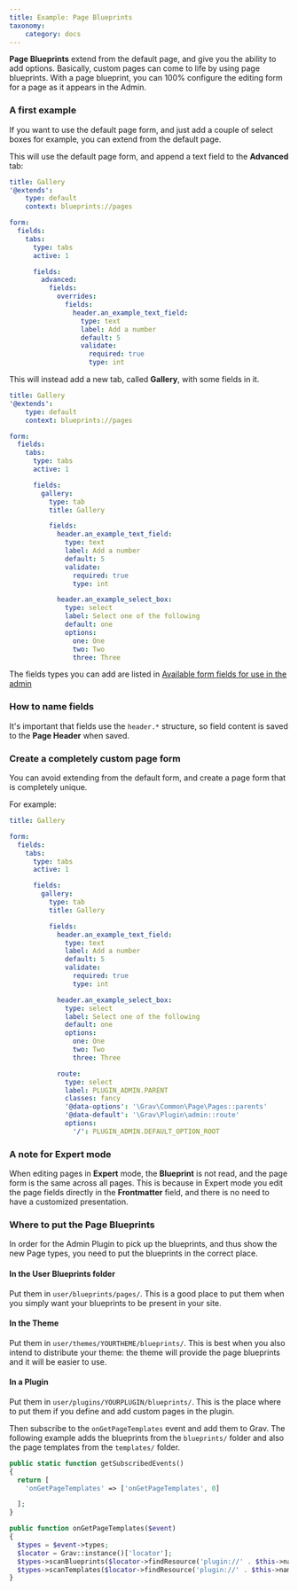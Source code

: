 ```yaml
---
title: Example: Page Blueprints
taxonomy:
    category: docs
---
```


**Page Blueprints** extend from the default page, and give you the ability to add options. Basically, custom pages can come to life by using page blueprints. With a page blueprint, you can 100% configure the editing form for a page as it appears in the Admin.

### A first example

If you want to use the default page form, and just add a couple of select boxes for example, you can extend from the default page.

This will use the default page form, and append a text field to the **Advanced** tab:

```yaml
title: Gallery
'@extends':
    type: default
    context: blueprints://pages

form:
  fields:
    tabs:
      type: tabs
      active: 1

      fields:
        advanced:
          fields:
            overrides:
              fields:
                header.an_example_text_field:
                  type: text
                  label: Add a number
                  default: 5
                  validate:
                    required: true
                    type: int
```

This will instead add a new tab, called **Gallery**, with some fields in it.

```yaml
title: Gallery
'@extends':
    type: default
    context: blueprints://pages

form:
  fields:
    tabs:
      type: tabs
      active: 1

      fields:
        gallery:
          type: tab
          title: Gallery

          fields:
            header.an_example_text_field:
              type: text
              label: Add a number
              default: 5
              validate:
                required: true
                type: int

            header.an_example_select_box:
              type: select
              label: Select one of the following
              default: one
              options:
                one: One
                two: Two
                three: Three
```

The fields types you can add are listed in [Available form fields for use in the admin](../fields-available)

### How to name fields

It's important that fields use the `header.*` structure, so field content is saved to the **Page Header** when saved.

### Create a completely custom page form

You can avoid extending from the default form, and create a page form that is completely unique.

For example:

```yaml
title: Gallery

form:
  fields:
    tabs:
      type: tabs
      active: 1

      fields:
        gallery:
          type: tab
          title: Gallery

          fields:
            header.an_example_text_field:
              type: text
              label: Add a number
              default: 5
              validate:
                required: true
                type: int

            header.an_example_select_box:
              type: select
              label: Select one of the following
              default: one
              options:
                one: One
                two: Two
                three: Three

            route:
              type: select
              label: PLUGIN_ADMIN.PARENT
              classes: fancy
              '@data-options': '\Grav\Common\Page\Pages::parents'
              '@data-default': '\Grav\Plugin\admin::route'
              options:
                '/': PLUGIN_ADMIN.DEFAULT_OPTION_ROOT

```

### A note for Expert mode

When editing pages in **Expert** mode, the **Blueprint** is not read, and the page form is the same across all pages. This is because in Expert mode you edit the page fields directly in the **Frontmatter** field, and there is no need to have a customized presentation.

### Where to put the Page Blueprints

In order for the Admin Plugin to pick up the blueprints, and thus show the new Page types, you need to put the blueprints in the correct place.

#### In the User Blueprints folder

Put them in `user/blueprints/pages/`. This is a good place to put them when you simply want your blueprints to be present in your site.

#### In the Theme

Put them in `user/themes/YOURTHEME/blueprints/`. This is best when you also intend to distribute your theme: the theme will provide the page blueprints and it will be easier to use.

#### In a Plugin

Put them in `user/plugins/YOURPLUGIN/blueprints/`. This is the place where to put them if you define and add custom pages in the plugin.

Then subscribe to the `onGetPageTemplates` event and add them to Grav. The following example adds the blueprints from the `blueprints/` folder and also the page templates from the `templates/` folder.

```php
public static function getSubscribedEvents()
{
  return [
    'onGetPageTemplates' => ['onGetPageTemplates', 0]

  ];
}

public function onGetPageTemplates($event)
{
  $types = $event->types;
  $locator = Grav::instance()['locator'];
  $types->scanBlueprints($locator->findResource('plugin://' . $this->name . '/blueprints'));
  $types->scanTemplates($locator->findResource('plugin://' . $this->name . '/templates'));
}
```
